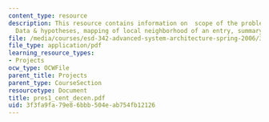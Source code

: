 ```yaml
---
content_type: resource
description: This resource contains information on  scope of the problem, expected
  Data & hypotheses, mapping of local neighborhood of an entry, summary & next steps.
file: /media/courses/esd-342-advanced-system-architecture-spring-2006/3f3fa9fa79e86bbb504eab754fb12126_pres1_cent_decen.pdf
file_type: application/pdf
learning_resource_types:
- Projects
ocw_type: OCWFile
parent_title: Projects
parent_type: CourseSection
resourcetype: Document
title: pres1_cent_decen.pdf
uid: 3f3fa9fa-79e8-6bbb-504e-ab754fb12126
---
```

